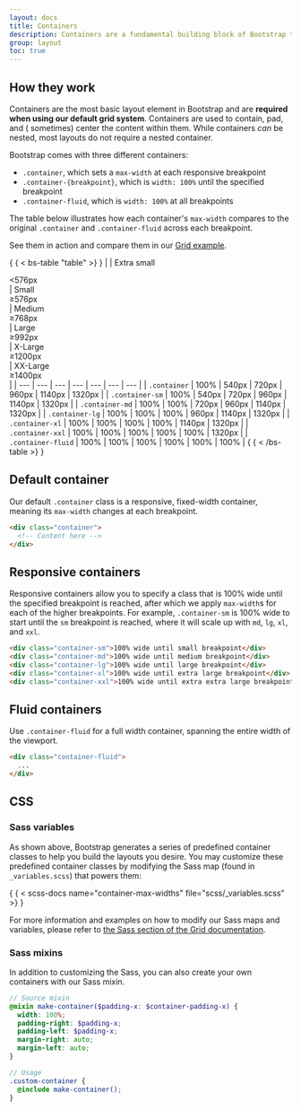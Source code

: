 ```yaml
---
layout: docs
title: Containers
description: Containers are a fundamental building block of Bootstrap that contain, pad, and align your content within a given device or viewport.
group: layout
toc: true
---
```


## How they work

Containers are the most basic layout element in Bootstrap and are **required
when using our default grid system**. Containers are used to contain, pad, and (
sometimes) center the content within them. While containers *can* be nested,
most layouts do not require a nested container.

Bootstrap comes with three different containers:

- `.container`, which sets a `max-width` at each responsive breakpoint
- `.container-{breakpoint}`, which is `width: 100%` until the specified
  breakpoint
- `.container-fluid`, which is `width: 100%` at all breakpoints

The table below illustrates how each container's `max-width` compares to the
original `.container` and `.container-fluid` across each breakpoint.

See them in action and compare them in our [Grid example](/examples/grid.md#containers).

{ { < bs-table "table" >} }
| | Extra small<div class="fw-normal">&lt;576px</div> |
Small<div class="fw-normal">&ge;576px</div> | Medium<div class="fw-normal">
&ge;768px</div> | Large<div class="fw-normal">&ge;992px</div> |
X-Large<div class="fw-normal">&ge;1200px</div> | XX-Large<div class="fw-normal">
&ge;1400px</div> |
| --- | --- | --- | --- | --- | --- | --- |
| `.container` | <span class="text-body-secondary">100%</span> | 540px | 720px |
960px | 1140px | 1320px |
| `.container-sm` | <span class="text-body-secondary">100%</span> | 540px |
720px | 960px | 1140px | 1320px |
| `.container-md` | <span class="text-body-secondary">
100%</span> | <span class="text-body-secondary">100%</span> | 720px | 960px |
1140px | 1320px |
| `.container-lg` | <span class="text-body-secondary">
100%</span> | <span class="text-body-secondary">
100%</span> | <span class="text-body-secondary">100%</span> | 960px | 1140px |
1320px |
| `.container-xl` | <span class="text-body-secondary">
100%</span> | <span class="text-body-secondary">
100%</span> | <span class="text-body-secondary">
100%</span> | <span class="text-body-secondary">100%</span> | 1140px | 1320px |
| `.container-xxl` | <span class="text-body-secondary">
100%</span> | <span class="text-body-secondary">
100%</span> | <span class="text-body-secondary">
100%</span> | <span class="text-body-secondary">
100%</span> | <span class="text-body-secondary">100%</span> | 1320px |
| `.container-fluid` | <span class="text-body-secondary">
100%</span> | <span class="text-body-secondary">
100%</span> | <span class="text-body-secondary">
100%</span> | <span class="text-body-secondary">
100%</span> | <span class="text-body-secondary">
100%</span> | <span class="text-body-secondary">100%</span> |
{ { < /bs-table >} }

## Default container

Our default `.container` class is a responsive, fixed-width container, meaning
its `max-width` changes at each breakpoint.

```html
<div class="container">
  <!-- Content here -->
</div>
```

## Responsive containers

Responsive containers allow you to specify a class that is 100% wide until the
specified breakpoint is reached, after which we apply `max-width`s for each of
the higher breakpoints. For example, `.container-sm` is 100% wide to start until
the `sm` breakpoint is reached, where it will scale up with `md`, `lg`, `xl`,
and `xxl`.

```html
<div class="container-sm">100% wide until small breakpoint</div>
<div class="container-md">100% wide until medium breakpoint</div>
<div class="container-lg">100% wide until large breakpoint</div>
<div class="container-xl">100% wide until extra large breakpoint</div>
<div class="container-xxl">100% wide until extra extra large breakpoint</div>
```

## Fluid containers

Use `.container-fluid` for a full width container, spanning the entire width of
the viewport.

```html
<div class="container-fluid">
  ...
</div>
```

## CSS

### Sass variables

As shown above, Bootstrap generates a series of predefined container classes to
help you build the layouts you desire. You may customize these predefined
container classes by modifying the Sass map (found in `_variables.scss`) that
powers them:

{ { < scss-docs name="container-max-widths" file="scss/_variables.scss" >} }

For more information and examples on how to modify our Sass maps and variables,
please refer to [the Sass section of the Grid documentation](/layout/grid.md#css).

### Sass mixins

In addition to customizing the Sass, you can also create your own containers
with our Sass mixin.

```scss
// Source mixin
@mixin make-container($padding-x: $container-padding-x) {
  width: 100%;
  padding-right: $padding-x;
  padding-left: $padding-x;
  margin-right: auto;
  margin-left: auto;
}

// Usage
.custom-container {
  @include make-container();
}
```

